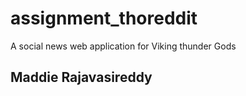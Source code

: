 # assignment_thoreddit
A social news web application for Viking thunder Gods

## Maddie Rajavasireddy
